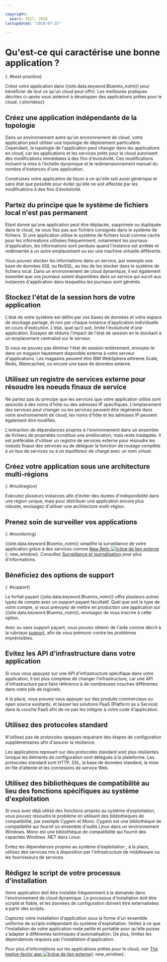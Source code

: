 ```yaml
---

copyright:
  years: 2017, 2018
lastupdated: "2018-07-25"

---
```


# Qu'est-ce qui caractérise une bonne application ?
{: #best-practice}

Créez votre application dans {{site.data.keyword.Bluemix_notm}} pour bénéficier de tout ce qu'un cloud peut offrir. Les meilleures pratiques décrites ci-après vous aideront à développer des applications prêtes pour le cloud.
{:shortdesc}

## Créez une application indépendante de la topologie

Dans un environnement autre qu'un environnement de cloud, votre application peut utiliser une topologie de déploiement particulière. Cependant, la topologie de l'application peut changer dans les applications en cloud, car les applications et les services prêts pour le cloud autorisent des modifications immédiates à des fins d'évolutivité. Ces modifications incluent la mise à l'échelle dynamique et le redimensionnement manuel du nombre d'instances d'une application.

Construisez votre application de façon à ce qu'elle soit aussi générique et sans état que possible pour éviter qu'elle ne soit affectée par les modifications à des fins d'évolutivité.

## Partez du principe que le système de fichiers local n'est pas permanent

Etant donné qu'une application peut être déplacée, supprimée ou dupliquée dans le cloud, ne vous fiez pas aux fichiers consignés dans le système de fichiers. Si une application utilise le système de fichiers local comme cache pour les informations utilisées fréquemment, notamment les journaux d'application, les informations sont perdues quand l'instance est arrêtée et redémarrée à un autre emplacement ou sur une machine virtuelle différente.

Vous pouvez stocker les informations dans un service, par exemple une base de données SQL ou NoSQL, au lieu de les stocker dans le système de fichiers local. Dans un environnement de cloud dynamique, il est également essentiel que vos journaux soient disponibles dans un service qui survit aux instances d'application dans lesquelles les journaux sont générés.

## Stockez l'état de la session hors de votre application

L'état de votre système est défini par vos bases de données et votre espace de stockage partagé, et non par chaque instance d'application individuelle en cours d'exécution. L'état, quel qu'il soit, limite l'évolutivité d'une application. Essayez de réduire l'impact de l'état de session en le stockant à un emplacement centralisé sur le serveur.

Si vous ne pouvez pas éliminer l'état de session entièrement, envoyez-le dans un magasin hautement disponible externe à votre serveur d'applications, Les magasins peuvent être IBM WebSphere eXtreme Scale, Redis, Memcached, ou encore une base de données externe.

## Utilisez un registre de services externe pour résoudre les noeuds finaux de service

Ne partez pas du principe que les services que votre application utilise sont associés à des noms d'hôte ou des adresses IP spécifiques. L'emplacement des services peut changer ou les services peuvent être régénérés dans votre environnement de cloud, les noms d'hôte et les adresses IP peuvent également être modifiés.

L'extraction de dépendances propres à l'environnement dans un ensemble de fichiers de propriétés constitue une amélioration, mais reste inadaptée. Il est préférable d'utiliser un registre de services externe pour résoudre les noeuds finaux des services ou de déléguer la fonction de routage complète à un bus de services ou à un équilibreur de charge avec un nom virtuel.

## Créez votre application sous une architecture multi-régions
{: #multiregion}

Exécutez plusieurs instances afin d'éviter des durées d'indisponibilité dans une région unique, mais pour distribuer une application encore plus robuste, envisagez d'utiliser une architecture multi-région.

## Prenez soin de surveiller vos applications
{: #monitoring}

{{site.data.keyword.Bluemix_notm}} simplifie la surveillance de votre application grâce à des services comme [New Relic ![Icône de lien externe](../icons/launch-glyph.svg)](http://newrelic.com/){: new_window}. Consultez [Surveillance et journalisation](../monitor_log/logging.html#logging) pour plus d'informations.

## Bénéficiez des options de support
{: #support}

Le forfait payant {{site.data.keyword.Bluemix_notm}} offre plusieurs autres types de compte avec un support payant facultatif. Quel que soit le type de votre compte, si vous prévoyez de mettre en production une application sur {{site.data.keyword.Bluemix_notm}}, envisagez de vous inscrire à cette option.

Avec ou sans support payant, vous pouvez obtenir de l'aide comme décrit à la rubrique [support](../get-support/howtogetsupport.html), afin de vous prémunir contre les problèmes imprévisibles.

## Evitez les API d'infrastructure dans votre application

Si vous vous appuyez sur une API d'infrastructure spécifique dans votre application, il
est plus complexe de changer l'infrastructure, car une API d'infrastructure peut faire référence à de nombreuses couches différentes dans votre pile de
logiciels.

A la place, vous pouvez vous appuyer sur des produits commerciaux ou open source existants, et laisser les solutions PaaS (Platform as a Service) dans la couche PaaS afin de ne pas les intégrer à votre code d'application.

## Utilisez des protocoles standard

N'utilisez pas de protocoles opaques requérant des étapes de configuration supplémentaires afin d'assurer la résilience.

Les applications reposant sur des protocoles standard sont plus résilientes lorsque les éléments de configuration sont délégués à la plateforme. Les protocoles standard sont HTTP, SSL, la base de données standard, la mise en file d'attente et les connexions de service Web.

## Utilisez des bibliothèques de compatibilité au lieu des fonctions spécifiques au système d'exploitation

Si vous avez déjà utilisé des fonctions propres au système d'exploitation, vous pouvez résoudre le problème en utilisant des bibliothèques de compatibilité, par exemple Cygwin et Mono. Cygwin est une bibliothèque de compatibilité qui fournit un ensemble d'outils Linux dans un environnement Windows. Mono est une bibliothèque de compatibilité qui fournit des capacités Windows .NET dans Linux.

Evitez les dépendances propres au système d'exploitation ; à la place, utilisez des services mis à disposition par l'infrastructure de middleware ou les fournisseurs de services.

## Rédigez le script de votre processus d'installation

Votre application doit être installée fréquemment à la demande dans l'environnement de cloud dynamique. Le processus d'installation doit être scripté et fiable, et les données de configuration doivent être externalisées à partir des scripts.

Capturez votre installation d'application sous la forme d'un ensemble uniforme de scripts indépendant du système d'exploitation. Veillez à ce que l'installation de votre application reste petite et portable pour qu'elle puisse s'adapter à différentes techniques d'automatisation. De plus, limitez les dépendances requises par l'installation d'application.

Pour plus d'informations sur les applications prêtes pour le cloud, voir [The twelve-factor app ![Icône de lien externe](../icons/launch-glyph.svg)](http://12factor.net/){: new_window}.



